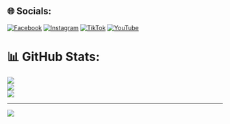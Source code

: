 
## 🌐 Socials:
[![Facebook](https://img.shields.io/badge/Facebook-%231877F2.svg?logo=Facebook&logoColor=white)](https://facebook.com/your.anon.one.x) [![Instagram](https://img.shields.io/badge/Instagram-%23E4405F.svg?logo=Instagram&logoColor=white)](https://instagram.com/your_anon_one) [![TikTok](https://img.shields.io/badge/TikTok-%23000000.svg?logo=TikTok&logoColor=white)](https://tiktok.com/@your_anon_one) [![YouTube](https://img.shields.io/badge/YouTube-%23FF0000.svg?logo=YouTube&logoColor=white)](https://youtube.com/@H4x9) 
# 📊 GitHub Stats:
![](https://github-readme-stats.vercel.app/api?username=h4x3r1&theme=dark&hide_border=false&include_all_commits=false&count_private=false)<br/>
![](https://github-readme-streak-stats.herokuapp.com/?user=h4x3r1&theme=dark&hide_border=false)<br/>
![](https://github-readme-stats.vercel.app/api/top-langs/?username=h4x3r1&theme=dark&hide_border=false&include_all_commits=false&count_private=false&layout=compact)

---
[![](https://visitcount.itsvg.in/api?id=h4x3r1&icon=0&color=0)](https://visitcount.itsvg.in)

<!-- Proudly created with GPRM ( https://gprm.itsvg.in ) -->
